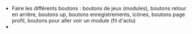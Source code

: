 
- Faire les différents boutons : boutons de jeux (modules), boutons retour en arrière, boutons up, boutons enregistrements, icônes, boutons page profil, boutons pour aller voir un module (fil d'actu)
- 